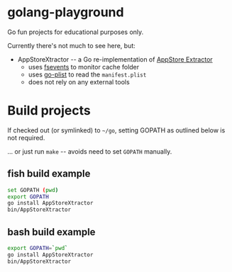 # golang-playground

Go fun projects for educational purposes only.

Currently there's not much to see here, but:

- AppStoreXtractor -- a Go re-implementation of [AppStore Extractor](https://github.com/maxschlapfer/MacAdminHelpers/tree/master/AppStoreExtract)
  - uses [fsevents](https://github.com/fsnotify/fsevents) to monitor cache folder
  - uses [go-plist](github.com/DHowett/go-plist) to read the `manifest.plist`
  - does not rely on any external tools

# Build projects

If checked out (or symlinked) to `~/go`, setting GOPATH as outlined below is not required.

... or just run `make` -- avoids need to set `GOPATH` manually.

## fish build example

```bash
set GOPATH (pwd)
export GOPATH
go install AppStoreXtractor
bin/AppStoreXtractor
```

## bash build example

```bash
export GOPATH=`pwd`
go install AppStoreXtractor
bin/AppStoreXtractor
```
